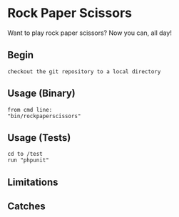# Rock Paper Scissors

Want to play rock paper scissors? Now you can, all day!

## Begin
    checkout the git repository to a local directory

## Usage (Binary)

    from cmd line:
    "bin/rockpaperscissors"


## Usage (Tests)

    cd to /test
    run "phpunit"

## Limitations


## Catches

